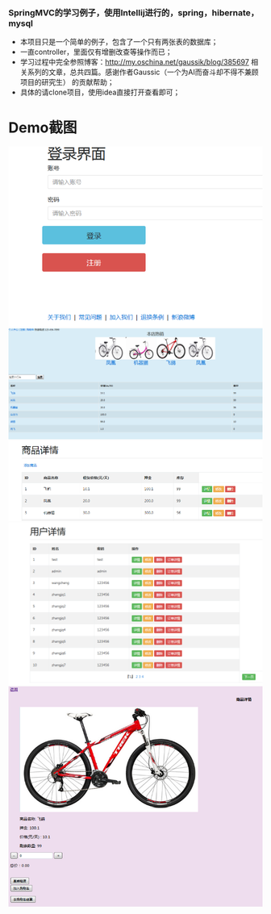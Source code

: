 ### SpringMVC的学习例子，使用Intellij进行的，spring，hibernate，mysql

- 本项目只是一个简单的例子，包含了一个只有两张表的数据库；
- 一直controller，里面仅有增删改查等操作而已；
- 学习过程中完全参照博客：http://my.oschina.net/gaussik/blog/385697 相关系列的文章，总共四篇。感谢作者Gaussic（一个为AI而奋斗却不得不兼顾项目的研究生） 的贡献帮助；
- 具体的请clone项目，使用idea直接打开查看即可；


# Demo截图

![](https://github.com/Mask-Z/bicycle/blob/master/src/main/webapp/static/show/login.PNG)
![](https://github.com/Mask-Z/bicycle/blob/master/src/main/webapp/static/show/main.PNG)
![](https://github.com/Mask-Z/bicycle/blob/master/src/main/webapp/static/show/managerShop.PNG)
![](https://github.com/Mask-Z/bicycle/blob/master/src/main/webapp/static/show/managerUser.PNG)
![](https://github.com/Mask-Z/bicycle/blob/master/src/main/webapp/static/show/shopDetail.PNG)
